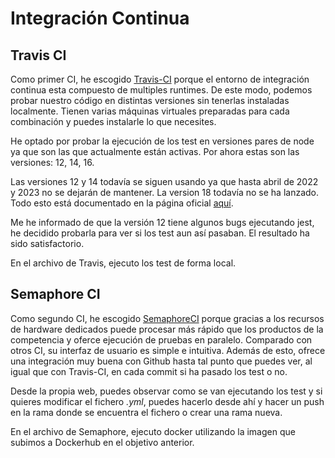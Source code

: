 # Integración Continua

## Travis CI
Como primer CI, he escogido [Travis-CI](https://www.travis-ci.com/about-us/) porque el entorno de integración continua esta compuesto de multiples runtimes. De este modo, podemos probar nuestro código en distintas versiones sin tenerlas instaladas localmente. Tienen varias máquinas virtuales preparadas para cada combinación y puedes instalarle lo que necesites.

He optado por probar la ejecución de los test en versiones pares de node ya que son las que actualmente están activas. Por ahora estas son las versiones: 12, 14, 16.

Las versiones 12 y 14 todavía se siguen usando ya que hasta abril de 2022 y 2023 no se dejarán de mantener. La version 18 todavía no se ha lanzado. Todo esto está documentado en la página oficial [aquí](https://nodejs.org/es/about/releases/).

Me he informado de que la versión 12 tiene algunos bugs ejecutando jest, he decidido probarla para ver si los test aun así pasaban. El resultado ha sido satisfactorio.

En el archivo de Travis, ejecuto los test de forma local.

## Semaphore CI
Como segundo CI, he escogido [SemaphoreCI](https://semaphoreci.com/) porque gracias a los recursos de hardware dedicados puede procesar más rápido que los productos de la competencia y oferce ejecución de pruebas en paralelo. Comparado con otros CI, su interfaz de usuario es simple e intuitiva. Además de esto, ofrece una integración muy buena con Github hasta tal punto que puedes ver, al igual que con Travis-CI, en cada commit si ha pasado los test o no.

Desde la propia web, puedes observar como se van ejecutando los test y si quieres modificar el fichero *.yml*, puedes hacerlo desde ahí y hacer un push en la rama donde se encuentra el fichero o crear una rama nueva.

En el archivo de Semaphore, ejecuto docker utilizando la imagen que subimos a Dockerhub en el objetivo anterior.
